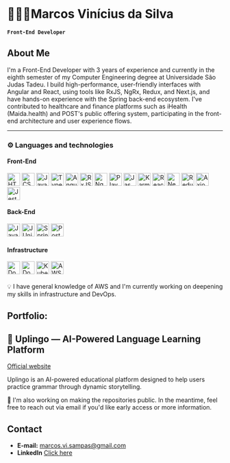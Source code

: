 # 👨🏾‍💻Marcos Vinícius da Silva

**`Front-End Developer`**

## About Me

I'm a Front-End Developer with 3 years of experience and currently in the eighth semester of my Computer Engineering degree at Universidade São Judas Tadeu. I build high-performance, user-friendly interfaces with Angular and React, using tools like RxJS, NgRx, Redux, and Next.js, and have hands-on experience with the Spring back-end ecosystem. I've contributed to healthcare and finance platforms such as iHealth (Maida.health) and POST's public offering system, participating in the front-end architecture and user experience flows.

---

### ⚙️ Languages ​​and technologies

<div class="flex flex-col gap-4">
<h4>Front-End</h4>
<div class="flex flex-row gap-4 items-center">
  <img alt="HTML Logo" title="HTML" width="30" src="https://cdn.jsdelivr.net/gh/devicons/devicon@latest/icons/html5/html5-original.svg" />
  <img alt="CSS Logo" title="CSS" width="30" src="https://cdn.jsdelivr.net/gh/devicons/devicon@latest/icons/css3/css3-original.svg" />
  <img alt="JavaScript Logo" title="JavaScript" width="30" src="https://cdn.jsdelivr.net/gh/devicons/devicon@latest/icons/javascript/javascript-original.svg" />
  <img alt="TypeScript Logo" title="TypeScript" width="30" src="https://cdn.jsdelivr.net/gh/devicons/devicon@latest/icons/typescript/typescript-original.svg" />
  <img alt="Angular Logo" title="Angular" width="30" src="https://cdn.jsdelivr.net/gh/devicons/devicon@latest/icons/angular/angular-original.svg" />
  <img alt="RxJS Logo" title="RxJS" width="30" src="https://cdn.jsdelivr.net/gh/devicons/devicon@latest/icons/rxjs/rxjs-original.svg" />
  <img alt="NgRx Logo" title="NgRx" width="30" src="https://cdn.jsdelivr.net/gh/devicons/devicon@latest/icons/ngrx/ngrx-original.svg" />
  <img alt="Playwright Logo" title="Playwright" width="30" src="https://cdn.jsdelivr.net/gh/devicons/devicon@latest/icons/playwright/playwright-original.svg" />
  <img alt="Jasmine Logo" title="Jasmine" width="30" src="https://cdn.jsdelivr.net/gh/devicons/devicon@latest/icons/jasmine/jasmine-original.svg" />
  <img alt="Karma Logo" title="Karma" width="30" src="https://cdn.jsdelivr.net/gh/devicons/devicon@latest/icons/karma/karma-original.svg" />
  <img alt="React Logo" title="React" width="30" src="https://cdn.jsdelivr.net/gh/devicons/devicon@latest/icons/react/react-original.svg" />  
  <img alt="Next Logo" title="Next" width="30" src="https://cdn.jsdelivr.net/gh/devicons/devicon@latest/icons/nextjs/nextjs-original.svg" />  
  <img alt="Redux Logo" title="Redux" width="30" src="https://cdn.jsdelivr.net/gh/devicons/devicon@latest/icons/redux/redux-original.svg" />  
  <img alt="Axios Logo" title="Axios" width="30" src="https://cdn.jsdelivr.net/gh/devicons/devicon@latest/icons/axios/axios-plain-wordmark.svg" />  
  <img alt="Jest Logo" title="Jest" width="30" src="https://cdn.jsdelivr.net/gh/devicons/devicon@latest/icons/jest/jest-plain.svg" />  
</div>
<h4>Back-End</h4>
<div class="flex flex-row gap-4 items-center">
  <img alt="Java Logo" title="Java" width="30" src="https://cdn.jsdelivr.net/gh/devicons/devicon@latest/icons/java/java-original.svg" />    
  <img alt="JUnit Logo" title="JUnit" width="30" src="https://cdn.jsdelivr.net/gh/devicons/devicon@latest/icons/junit/junit-original-wordmark.svg" />    
  <img alt="Spring Logo" title="Spring Framework" width="30" src="https://cdn.jsdelivr.net/gh/devicons/devicon@latest/icons/spring/spring-original.svg" />    
  <img alt="PostgreSQL Logo" title="PostgreSQL" width="30" src="https://cdn.jsdelivr.net/gh/devicons/devicon@latest/icons/postgresql/postgresql-original.svg" />
</div>
<h4>Infrastructure</h4>
<div class="flex flex-row gap-4 items-center">
  <img alt="Docker Logo" title="Docker" width="30" src="https://cdn.jsdelivr.net/gh/devicons/devicon@latest/icons/docker/docker-plain-wordmark.svg" />  
  <img alt="Docker Compose Logo" title="Docker Compose" width="30" src="https://salsa.debian.org/docker-compose-team/docker-compose/-/avatar" />  
  <img alt="Kubernetes Logo" title="Kubernetes" width="30" src="https://cdn.jsdelivr.net/gh/devicons/devicon@latest/icons/kubernetes/kubernetes-original.svg" />  
  <img alt="AWS Logo" title="AWS" width="30" src="https://cdn.jsdelivr.net/gh/devicons/devicon@latest/icons/amazonwebservices/amazonwebservices-original-wordmark.svg" />  
</div>
<br />
💡 I have general knowledge of AWS and I'm currently working on deepening my skills in infrastructure and DevOps.
</div>

## **Portfolio:**
## 📖 Uplingo — AI-Powered Language Learning Platform
[Official website](https://sites.google.com/view/uplingo/home)

Uplingo is an AI-powered educational platform designed to help users practice grammar through dynamic storytelling.

📂 I'm also working on making the repositories public. In the meantime, feel free to reach out via email if you'd like early access or more information.

## Contact

- **E-mail:** marcos.vi.sampas@gmail.com
- **LinkedIn** [Click here](https://www.linkedin.com/in/marcozviniciusdasilva/)
